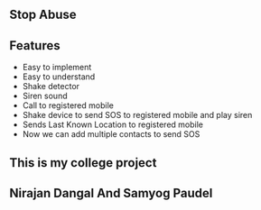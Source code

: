 

## Stop Abuse
## Features

- Easy to implement
- Easy to understand
- Shake detector
- Siren sound
- Call to registered mobile
- Shake device to send SOS to registered mobile and play siren
- Sends Last Known Location to registered mobile
- Now we can add multiple contacts to send SOS


## This is my college project 
## Nirajan Dangal And Samyog Paudel